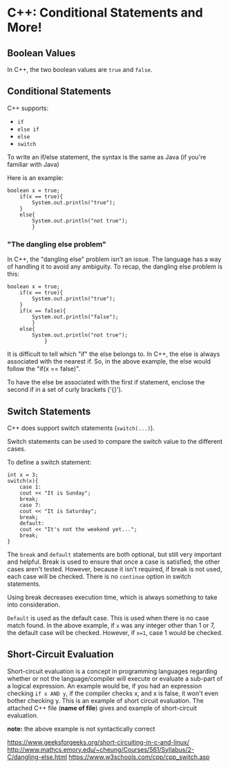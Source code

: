# C++: Conditional Statements and More!

## Boolean Values

In C++, the two boolean values are `true` and `false`. 

## Conditional Statements

C++ supports:
- `if`
- `else if`
- `else`
- `switch`

To write an if/else statement, the syntax is the same as Java (if you're familiar with Java)

Here is an example:

<pre><code>boolean x = true;
	if(x == true){
		System.out.println("true");
	}
	else{
		System.out.println("not true");
		}
</code></pre>

### "The dangling else problem"

In C++, the "dangling else" problem isn't an issue. The language has a way of handling it to avoid any
ambiguity. To recap, the dangling else problem is this:

<pre><code>boolean x = true;
	if(x == true){
		System.out.println("true");
	}
	if(x == false){
		System.out.println("false");
		}
	else{
		System.out.println("not true");
			}
</code></pre>

It is difficult to tell which "if" the else belongs to. In C++, the else is always associated with the
nearest if. So, in the above example, the else would follow the "if(x == false)".

To have the else be associated with the first if statement, enclose the second if in a set of curly 
brackets ('{}').

## Switch Statements

C++ does support switch statements (`switch(...)`).

Switch statements can be used to compare the switch value to the different cases. 

To define a switch statement:

<pre><code>int x = 3;
switch(x){
	case 1:
	cout << "It is Sunday";
	break;
	case 7:
	cout << "It is Saturday";
	break;
	default:
	cout << "It's not the weekend yet...";
	break;
}
</code></pre>

The `break` and `default` statements are both optional, but still very important and helpful. Break is used
to ensure that once a case is satisfied, the other cases aren't tested. However, because it isn't required,
if break is not used, each case will be checked. There is no `continue` option in switch statements.

Using break decreases execution time, which is always something to take into consideration.

`Default` is used as the default case. This is used when there is no case match found. In the above example,
if `x` was any integer other than 1 or 7, the default case will be checked. However, if `x=1`, case 1 would be checked.

## Short-Circuit Evaluation

Short-circuit evaluation is a concept in programming languages regarding whether or not the language/compiler
will execute or evaluate a sub-part of a logical expression. An example would be, if you had an expression
checking `if x AND y`, if the compiler checks x, and x is false, it won't even bother checking y. This
is an example of short circuit evaluation. The attached C++ file (**name of file**) gives and example of
short-circuit evaluation. 

**note:** the above example is not syntactically correct




https://www.geeksforgeeks.org/short-circuiting-in-c-and-linux/ 
http://www.mathcs.emory.edu/~cheung/Courses/561/Syllabus/2-C/dangling-else.html
https://www.w3schools.com/cpp/cpp_switch.asp
